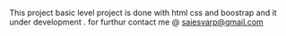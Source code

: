 This project basic level project is done with html css and boostrap and it under development . 
for furthur contact me @ saiesvarp@gmail.com
